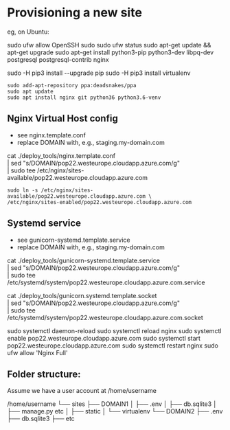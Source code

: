 Provisioning a new site
=======================
eg, on Ubuntu:

sudo ufw allow OpenSSH
sudo sudo ufw status
sudo apt-get update && apt-get upgrade
sudo apt-get install python3-pip python3-dev libpq-dev postgresql postgresql-contrib nginx

sudo -H pip3 install --upgrade pip
sudo -H pip3 install virtualenv

    sudo add-apt-repository ppa:deadsnakes/ppa
    sudo apt update
    sudo apt install nginx git python36 python3.6-venv

## Nginx Virtual Host config

* see nginx.template.conf
* replace DOMAIN with, e.g., staging.my-domain.com

cat ./deploy_tools/nginx.template.conf \
    | sed "s/DOMAIN/pop22.westeurope.cloudapp.azure.com/g" \
    | sudo tee /etc/nginx/sites-available/pop22.westeurope.cloudapp.azure.com

    sudo ln -s /etc/nginx/sites-available/pop22.westeurope.cloudapp.azure.com \
    /etc/nginx/sites-enabled/pop22.westeurope.cloudapp.azure.com

## Systemd service

* see gunicorn-systemd.template.service
* replace DOMAIN with, e.g., staging.my-domain.com

cat ./deploy_tools/gunicorn-systemd.template.service \
    | sed "s/DOMAIN/pop22.westeurope.cloudapp.azure.com/g" \
    | sudo tee /etc/systemd/system/pop22.westeurope.cloudapp.azure.com.service

cat ./deploy_tools/gunicorn.systemd.template.socket \
    | sed "s/DOMAIN/pop22.westeurope.cloudapp.azure.com/g" \
    | sudo tee /etc/systemd/system/pop22.westeurope.cloudapp.azure.com.socket

sudo systemctl daemon-reload
sudo systemctl reload nginx
sudo systemctl enable pop22.westeurope.cloudapp.azure.com
sudo systemctl start pop22.westeurope.cloudapp.azure.com
sudo systemctl restart nginx
sudo ufw allow 'Nginx Full'

## Folder structure:

Assume we have a user account at /home/username

/home/username
└── sites
    ├── DOMAIN1
    │    ├── .env
    │    ├── db.sqlite3
    │    ├── manage.py etc
    │    ├── static
    │    └── virtualenv
    └── DOMAIN2
         ├── .env
         ├── db.sqlite3
         ├── etc

